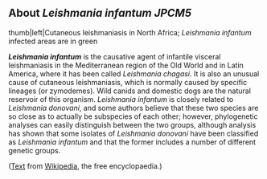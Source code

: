 About *Leishmania infantum JPCM5* 
---------------------------------



thumb\|left\|Cutaneous leishmaniasis in North Africa; *Leishmania
infantum* infected areas are in green

***Leishmania infantum*** is the causative agent of infantile visceral
leishmaniasis in the Mediterranean region of the Old World and in Latin
America, where it has been called *Leishmania chagasi*. It is also an
unusual cause of cutaneous leishmaniasis, which is normally caused by
specific lineages (or zymodemes). Wild canids and domestic dogs are the
natural reservoir of this organism. *Leishmania infantum* is closely
related to *Leishmania donovani*, and some authors believe that these
two species are so close as to actually be subspecies of each other;
however, phylogenetic analyses can easily distinguish between the two
groups, although analysis has shown that some isolates of *Leishmania
donovani* have been classified as *Leishmania infantum* and that the
former includes a number of different genetic groups.

([Text](http://en.wikipedia.org/wiki/Leishmania_infantum) from
[Wikipedia](http://en.wikipedia.org/), the free encyclopaedia.)
